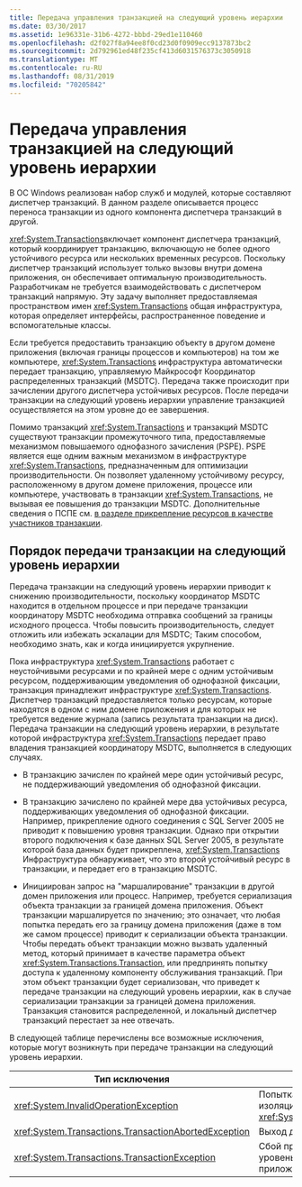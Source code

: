 ```yaml
---
title: Передача управления транзакцией на следующий уровень иерархии
ms.date: 03/30/2017
ms.assetid: 1e96331e-31b6-4272-bbbd-29ed1e110460
ms.openlocfilehash: d2f027f8a94ee8f0cd23d0f0909ecc9137873bc2
ms.sourcegitcommit: 2d792961ed48f235cf413d6031576373c3050918
ms.translationtype: MT
ms.contentlocale: ru-RU
ms.lasthandoff: 08/31/2019
ms.locfileid: "70205842"
---
```

# <a name="transaction-management-escalation"></a>Передача управления транзакцией на следующий уровень иерархии
В ОС Windows реализован набор служб и модулей, которые составляют диспетчер транзакций. В данном разделе описывается процесс переноса транзакции из одного компонента диспетчера транзакций в другой.  
  
 <xref:System.Transactions>включает компонент диспетчера транзакций, который координирует транзакцию, включающую не более одного устойчивого ресурса или нескольких временных ресурсов. Поскольку диспетчер транзакций использует только вызовы внутри домена приложения, он обеспечивает оптимальную производительность. Разработчикам не требуется взаимодействовать с диспетчером транзакций напрямую. Эту задачу выполняет предоставляемая пространством имен <xref:System.Transactions> общая инфраструктура, которая определяет интерфейсы, распространенное поведение и вспомогательные классы.  
  
 Если требуется предоставить транзакцию объекту в другом домене приложения (включая границы процессов и компьютеров) на том же компьютере, <xref:System.Transactions> инфраструктура автоматически передает транзакцию, управляемую Майкрософт Координатор распределенных транзакций (MSDTC). Передача также происходит при зачислении другого диспетчера устойчивых ресурсов. После передачи транзакции на следующий уровень иерархии управление транзакцией осуществляется на этом уровне до ее завершения.  
  
 Помимо транзакций <xref:System.Transactions> и транзакций MSDTC существуют транзакции промежуточного типа, предоставляемые механизмом повышаемого однофазного зачисления (PSPE). PSPE является еще одним важным механизмом в инфраструктуре <xref:System.Transactions>, предназначенным для оптимизации производительности. Он позволяет удаленному устойчивому ресурсу, расположенному в другом домене приложения, процессе или компьютере, участвовать в транзакции <xref:System.Transactions>, не вызывая ее повышения до транзакции MSDTC. Дополнительные сведения о ПСПЕ см. [в разделе прикрепление ресурсов в качестве участников транзакции](enlisting-resources-as-participants-in-a-transaction.md).  
  
## <a name="how-escalation-is-initiated"></a>Порядок передачи транзакции на следующий уровень иерархии  
 Передача транзакции на следующий уровень иерархии приводит к снижению производительности, поскольку координатор MSDTC находится в отдельном процессе и при передаче транзакции координатору MSDTC необходима отправка сообщений за границы исходного процесса. Чтобы повысить производительность, следует отложить или избежать эскалации для MSDTC; Таким способом, необходимо знать, как и когда инициируется укрупнение.  
  
 Пока инфраструктура <xref:System.Transactions> работает с неустойчивыми ресурсами и по крайней мере с одним устойчивым ресурсом, поддерживающим уведомления об однофазной фиксации, транзакция принадлежит инфраструктуре <xref:System.Transactions>. Диспетчер транзакций предоставляется только ресурсам, которые находятся в одном с ним домене приложения и для которых не требуется ведение журнала (запись результата транзакции на диск). Передача транзакции на следующий уровень иерархии, в результате которой инфраструктура <xref:System.Transactions> передает право владения транзакцией координатору MSDTC, выполняется в следующих случаях.  
  
- В транзакцию зачислен по крайней мере один устойчивый ресурс, не поддерживающий уведомления об однофазной фиксации.  
  
- В транзакцию зачислено по крайней мере два устойчивых ресурса, поддерживающих уведомления об однофазной фиксации. Например, прикрепление одного соединения с SQL Server 2005 не приводит к повышению уровня транзакции. Однако при открытии второго подключения к базе данных SQL Server 2005, в результате которой база данных будет прикреплена, <xref:System.Transactions> Инфраструктура обнаруживает, что это второй устойчивый ресурс в транзакции, и передает его в транзакцию MSDTC.  
  
- Инициирован запрос на "маршалирование" транзакции в другой домен приложения или процесс. Например, требуется сериализация объекта транзакции за границей домена приложения. Объект транзакции маршалируется по значению; это означает, что любая попытка передать его за границу домена приложения (даже в том же самом процессе) приводит к сериализации объекта транзакции. Чтобы передать объект транзакции можно вызвать удаленный метод, который принимает в качестве параметра объект <xref:System.Transactions.Transaction>, или предпринять попытку доступа к удаленному компоненту обслуживания транзакций. При этом объект транзакции будет сериализован, что приведет к передаче транзакции на следующий уровень иерархии, как в случае сериализации транзакции за границей домена приложения. Транзакция становится распределенной, и локальный диспетчер транзакций перестает за нее отвечать.  
  
 В следующей таблице перечислены все возможные исключения, которые могут возникнуть при передаче транзакции на следующий уровень иерархии.  
  
|Тип исключения|Условие|  
|--------------------|---------------|  
|<xref:System.InvalidOperationException>|Попытка повысить транзакцию с уровнем изоляции <xref:System.Transactions.IsolationLevel.Snapshot>.|  
|<xref:System.Transactions.TransactionAbortedException>|Выход диспетчера транзакций из строя.|  
|<xref:System.Transactions.TransactionException>|Сбой при передаче транзакции на следующий уровень иерархии и прерывание работы приложения.|
